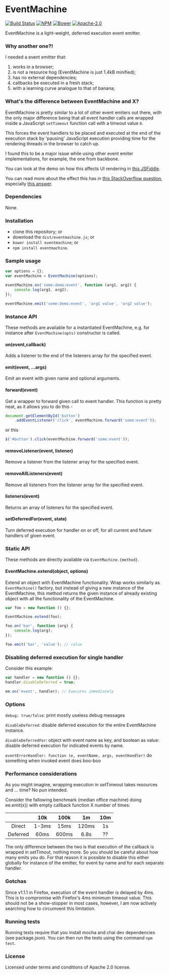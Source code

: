 EventMachine
================

[![Build Status](http://img.shields.io/travis/Addvilz/eventmachine.svg?style=flat-square)](https://travis-ci.org/Addvilz/eventmachine)
[![NPM](http://img.shields.io/npm/v/eventmachine.svg?style=flat-square)](https://www.npmjs.com/package/eventmachine)
[![Bower](http://img.shields.io/bower/v/eventmachine.svg?style=flat-square)](http://bower.io/search/?q=eventmachine)
[![Apache-2.0](http://img.shields.io/npm/l/eventmachine.svg?style=flat-square)](https://github.com/Addvilz/eventmachine/)

EventMachine is a light-weight, deferred execution event emitter.

### Why another one?!

I needed a event emitter that:

1. works in a browser;
2. is not a resource hog (EventMachine is just 1.4kB minified);
3. has no external dependencies;
4. callbacks be executed in a fresh stack;
5. with a learning curve analogue to that of banana;

### What's the difference between EventMachine and X?

EventMachine is pretty similar to a lot of other event emiters out there, with the only major difference being that all event handler calls are wrapped inside a JavaScript `setTimeout` function call with a timeout value `0`.

This forces the event handlers to be placed and executed at the end of the execution stack by 'pausing' JavaScript execution providing time for the rendering threads in the browser to catch up.

I found this to be a major issue while using other event emiter implementations, for example, the one from backbone.

You can look at the demo on how this affects UI rendering in [this JSFiddle](https://jsfiddle.net/atnwp3nc/4/).

You can read more about the effect this has in [this StackOverflow question](http://stackoverflow.com/questions/779379/why-is-settimeoutfn-0-sometimes-useful), especially [this answer](http://stackoverflow.com/a/4575011/1653859).

### Dependencies

None.

### Installation

- clone this repository; or
- download the `dist/eventmachine.js`; or
- `bower install eventmachine`; or
- `npm install eventmachine`.

### Sample usage

```js
var options = {};
var eventMachine = EventMachine(options);

eventMachine.on('some:demo:event', function (arg1, arg2) {
    console.log(arg1, arg2);
});

eventMachine.emit('some:demo:event', 'arg1 value', 'arg2 value');
```

### Instance API

These methods are available for a instantiated EventMachine, e.g. for instance after `EventMachine(opts)` constructor is called.

#### on(event,callback)

Adds a listener to the end of the listeners array for the specified event.

#### emit(event, ...args)

Emit an event with given name and optional arguments.

#### forward(event)

Get a wrapper to forward given call to event handler. This function is pretty neat, as it allows you to do this -

```js
document.getElementById('button')
    .addEventListener('click', eventMachine.forward('some:event'));
```

or this

```js
$('#button').click(eventMachine.forward('some:event'));
```

#### removeListener(event, listener)

Remove a listener from the listener array for the specified event.

#### removeAllListeners(event)

Remove all listeners from the listener array for the specified event.

#### listeners(event)

Returns an array of listeners for the specified event.

#### setDeferredFor(event, state)

Turn deferred execution for handler on or off, for all current and future handlers of given event.

### Static API

These methods are directly available via `EventMachine.{method}`.

#### EventMachine.extend(object, options)

Extend an object with EventMachine functionality. Wrap works similarly as `EventMachine()` factory, but instead of giving a new instance
of the EventMachine, this method returns the given instance of already existing object with all the functionality of the EventMachine.


```js
var foo = new function () {};

EventMachine.extend(foo);

foo.on('bar', function (arg) {
    console.log(arg);
});

foo.emit('bar', 'value'); // value

```

### Disabling deferred execution for single handler

Consider this example:

```js
var handler = new function () {};
handler.disableDeferred = true;

em.on('event', handler); // Executes immediately
```

### Options

`debug: true/false`: print mostly useless debug messages

`disableDeferred`: disable deferred execution for the entire EventMachine instance.

`disableDeferredFor`: object with event name as key, and boolean as value: disable deferred execution for indicated events by name.

`eventErrorHandler: function (e, eventName, args, eventHandler)` do something when invoked event does boo-boo

### Performance considerations

As you might imagine, wrapping execution in setTimeout takes resources and ... time? No pun intended.

Consider the fallowing benchmark (median office machine) doing ee.emit(x)) with empty callback function X number of times:

|          |  10k  |  100k |   1m  | 10m |
|:--------:|:-----:|:-----:|:-----:|:---:|
|  Direct  | 1-3ms |  15ms | 120ms |  1s |
| Deferred |  60ms | 600ms |  6.8s |  ?? |

The only difference between the two is that execution of the callback is wrapped in setTimout, nothing more. So you should be careful about
how many emits you do. For that reason it is possible to disable this either globally for instance of the emitter, for event  by name and
for each separate handler.

### Gotchas

Since v1.1.1 in Firefox, execution of the event handler is delayed by 4ms. This is to compromise with Firefox's 4ms minimum timeout value.
This should not be a show-stopper in most cases, however, I am now actively searching how to circumvent this limitation.

### Running tests

Running tests require that you install mocha and chai dev dependencies (see package.json). You can then run the tests using the command `npm test`.

### License

Licensed under terms and conditions of Apache 2.0 license.
